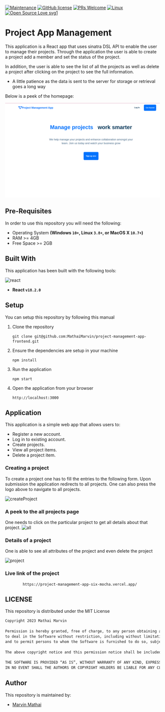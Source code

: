 [![Maintenance](https://img.shields.io/badge/Maintained%3F-yes-green.svg)](https://github.com/MathaiMarvin/project-management-app-frontend/)
[![GitHub license](https://img.shields.io/github/license/Naereen/StrapDown.js.svg)]()
[![PRs Welcome](https://img.shields.io/badge/PRs-welcome-brightgreen.svg?style=flat-square)](http://makeapullrequest.com)
[![Linux](https://svgshare.com/i/Zhy.svg)](https://svgshare.com/i/Zhy.svg)
[![Open Source Love svg1](https://badges.frapsoft.com/os/v1/open-source.svg?v=103)](https://github.com/ellerbrock/open-source-badges/)

# Project App Management
This application is a React app that uses sinatra  DSL  API to enable the user to manage their projects. Through the application the user is able to create a project add a member and set the status of the project. 

In addition, the user is able to see the list of all the projects as well as delete a project after clicking on the project to see the full information.

- A little patience as the data is sent to the server for storage or retrieval goes a long way

Below is a peek of the homepage:

<img src="homepage.png" alt="homepage">



## Pre-Requisites
In order to use this repository you will need the following:



- Operating System **(Windows `10+`, Linux `3.8+`, or MacOS X `10.7+`)**
- RAM >= 4GB
- Free Space >= 2GB

## Built With
This application has been built with the following tools:

![react](https://img.shields.io/badge/-ReactJs-61DAFB?logo=react&logoColor=white&style=for-the-badge)



- **React `v18.2.0`**


## Setup
You can setup this repository by following this manual

1. Clone the repository
    ```{shell}
   git clone git@github.com:MathaiMarvin/project-management-app-frontend.git
   ```
2. Ensure the dependencies are setup in your machine
    ```{shell}
   npm install
   ```
   
4. Run the application
    ```{shell}
    npm start
    ```
5. Open the application from your browser
    ```
   http://localhost:3000
   ```
   
## Application
This application is a simple web app that allows users to:

- Register a new account.
- Log in to existing account.
- Create projects.
- View all project items.
- Delete a project item.

### Creating a project
To create a project one has to fill the entries to the following form. Upon submission the application redirects to all projects. One can also press the logo above to navigate to all projects.

![createProject](create.png)

### A peek to the all projects page
One needs to click on the particular project to get all details about that project.
![all](all.png)

### Details of a project
One is able to see all attributes of the project and even delete the project

![project](project.png)


### Live link of the project

        
            https://project-management-app-six-mocha.vercel.app/
        



## LICENSE
This repository is distributed under the MIT License

```markdown
Copyright 2023 Mathai Marvin

Permission is hereby granted, free of charge, to any person obtaining a copy of this software and associated documentation files (the “Software”), 
to deal in the Software without restriction, including without limitation the rights to use, copy, modify, merge, publish, distribute, sublicense, and/or sell copies of the Software, 
and to permit persons to whom the Software is furnished to do so, subject to the following conditions:

The above copyright notice and this permission notice shall be included in all copies or substantial portions of the Software.

THE SOFTWARE IS PROVIDED “AS IS”, WITHOUT WARRANTY OF ANY KIND, EXPRESS OR IMPLIED, INCLUDING BUT NOT LIMITED TO THE WARRANTIES OF MERCHANTABILITY, FITNESS FOR A PARTICULAR PURPOSE AND NONINFRINGEMENT. 
IN NO EVENT SHALL THE AUTHORS OR COPYRIGHT HOLDERS BE LIABLE FOR ANY CLAIM, DAMAGES OR OTHER LIABILITY, WHETHER IN AN ACTION OF CONTRACT, TORT OR OTHERWISE, ARISING FROM, OUT OF OR IN CONNECTION WITH THE SOFTWARE OR THE USE OR OTHER DEALINGS IN THE SOFTWARE.
```

## Author
This repository is maintained by:

- [Marvin Mathai](https://github.com/MathaiMarvin) 